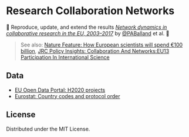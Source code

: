 # Research Collaboration Networks

🚧 Reproduce, update, and extend the results *[Network dynamics in collaborative research in the EU, 2003–2017](https://www.tandfonline.com/doi/full/10.1080/09654313.2019.1641187)* by [@PABalland](https://github.com/PABalland) et al. 🚧

> See also: [Nature Feature: How European scientists will spend €100 billion](https://www.nature.com/articles/d41586-019-01566-z), [JRC Policy Insights: Collaboration And Networks:EU13 Participation In International Science](https://ec.europa.eu/jrc/sites/jrcsh/files/jrc106208.pdf)

## Data

- [EU Open Data Portal: H2020 projects](https://cordis.europa.eu/data/cordis-h2020projects.csv)
- [Eurostat: Country codes and protocol order](https://ec.europa.eu/eurostat/statistics-explained/index.php/Tutorial:Country_codes_and_protocol_order#EU.C2.A0and_euro_area_aggregates)

## License

Distributed under the MIT License.
